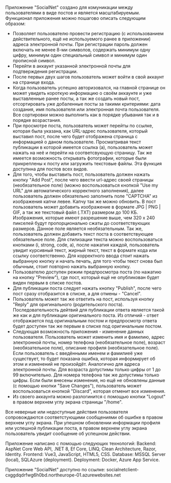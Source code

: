 Приложение "SocialNet" создано для комуникации между пользователями в виде постов и является масштабируемым.
Функционал приложения можно пошагово описать следующим образом:
- Позволяет пользователю провести регистрацию (с использованием действительного, ещё не используемого ранее в приложении) адреса электронной почты.
  При регистрации пароль должен включать не менее 8-ми символов, содержать минимум одну цифру, минимум один специальный символ и минимум один прописной символ.
- Перейти в аккаунт указанной электронной почты для подтверждения регистрации.
- После первых двух шагов пользователь может войти в свой аккаунт на странице входа.
- Когда пользователь успешно авторизовался, на главной странице он может увидеть короткую информацию о своём аккаунте и уже выставленные ранее посты,
  а так же создать новый пост, отсортировать уже добаленные посты за такими критериями: дата создания, имя пользователя или электронная почта пользователя.
  Все сортировки можно выполнить как в порядке убывания так и в порядке возрастания.
- При просмотре поста, пользователь может перейты по ссылке, которая была указана, как URL-адрес пользователя, который выставил пост, после чего будет отображена
  страница с информацией о даном пользователе. Просматривая текст публикации в которой имеется ссылка (a), пользователь может нажать на неё и перейти на соответсвующую страницу.
  Так же имеется возможность открывать фотографии, которые были прикреплены к посту или загружить текстовые файлы. Эта функция доступнна для постов всех видов. 
- Для того, чтобы выставить пост, пользователь должен нажать кнопку "Add Post", после чего ввести url-адрес своей страницы (необязательное поле)
  (можно воспользоваться кнопкой "Use my URL" для автоматического корректного заполнения), далее пользователь должен обязательно заполнить поле "CAPTCHA"
  из изображения капчи левее. Капчу так же можно обновить. В пост пользователь может добавить изображение в формате JPG | PNG | GIF, а так же текстовый файл (.TXT) размером до 100 КБ.
  Изображения, которые имеют разрешение выше, чем 320 х 240 пикселей будут пропорционально сжаты до соответствующих размеров. Данное поле является необязательным.
  Так же, пользователь должен добавить текст поста в соответствующее обязательное поле. Для стилизации текста можно воспользоваться кнопками (i, strong, code, a),
  после нажатия каждой, пользователь увидит курсивный текст, жирный текст, текст в формате кода или ссылку соответственно. Для корректного ввода стоит нажать выбранную кнопку
  и начать печать, для того чтобы текст снова был обычным, стоит повторно нажать выбранную кнопку.
- Пользователю доступен режим предпросмотра поста (по нажатию на кнопку "Preview"), где пост, который ещё не опубликован будет виден первым в списке постов.
- Для публикации поста следует нажать кнопку "Publish", после чего пост сразу отобразится в списке, а для отмены - "Cancel".
- Пользователь может так же ответить на пост, используя кнопку "Reply" для оригинального (родительского поста). Последовательность дейтвий для публикации ответа
  является такой же как и для публикации оригинального поста. Из отличий - ответ отображается под оригинальным постом и предпросмотр ответа будет доступен так же первым в списке
  под оригинальным постом.
- Следующая возможность приложения - изменение данных пользователя. Пользователь может изменить имя и фамилию, адрес электронной почты, номер телефона (необязательное поле),
  возраст (необязательное поле), описание профиля (необязательное поле).
  Если пользователь с введёнными именем и фамилиеё уже существует, то будет показана ошибка, которая информирует об этом и изменений не произойдёт. Аналогично для адреса электронной почты.
  Для возраста допустимы только цифры от 1 до 99 включительно. Для номера телефона так же допустимы только цифры.
  Если были внесены изменения, но ещё не обновлены данные (с помощью кнопки "Save Changes"), пользователь может воспользоваться кнопкой "Discard", которая отменит все изменения.
- Из своего аккаунта можно разлогинится с помощью кнопки "Logout" в правом верхнем углу экрана страницы "/home".

Все неверные или недоступные действия пользователя сопровождаются соответстующими сообщениями об ошибке в правом верхнем углу экрана.
При упешном обновлении информации профиля или успешной публикации поста, в правом верхнем углу экрана пользователь увидит сообщение об успешном действии.

Приложение написано с помощью следующих технологий:
Backend: AspNet Core Web API, .NET 8, Ef Core, LINQ, Clean Architecture, Razor, Identity.
Frontend: Vue3, JavaScript, HTML5, CSS.
Database: MSSQL Server (local), SQLAzure (deployment).
Deployment: Docker, Azure App Service.

Приложение "SocialNet" доступно по ссылке: socialnetclient-cxggdqdrfwg6h0bd.northeurope-01.azurewebsites.net
